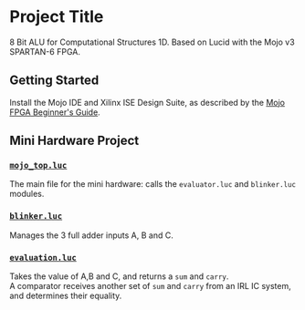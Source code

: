 # Project Title
8 Bit ALU for Computational Structures 1D. Based on Lucid with the Mojo v3 SPARTAN-6 FPGA.

## Getting Started
Install the Mojo IDE and Xilinx ISE Design Suite, as described by the [Mojo FPGA Beginner's Guide](https://embeddedmicro.com/tutorials/mojo-fpga-beginners-guide).

## Mini Hardware Project
### [`mojo_top.luc`](Mini%20Hardware/source/mojo_top.luc)
The main file for the mini hardware: calls the `evaluator.luc` and `blinker.luc` modules.

### [`blinker.luc`](Mini%20Hardware/source/blinker.luc)
Manages the 3 full adder inputs A, B and C.

### [`evaluation.luc`](Mini%20Hardware/source/evaluation.luc)
Takes the value of A,B and C, and returns a `sum` and `carry`.<br>
A comparator receives another set of `sum` and `carry` from an IRL IC system, and determines their equality.

